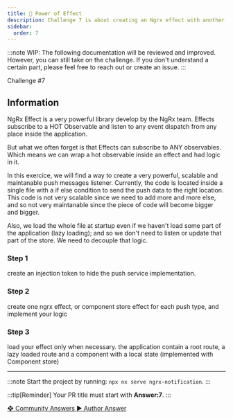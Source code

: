 ```yaml
---
title: 🔴 Power of Effect
description: Challenge 7 is about creating an Ngrx effect with another Rxjs Hot observable
sidebar:
  order: 7
---
```


:::note
WIP: The following documentation will be reviewed and improved. However, you can still take on the challenge. If you don't understand a certain part, please feel free to reach out or create an issue.
:::

<div class="chip">Challenge #7</div>

## Information

NgRx Effect is a very powerful library develop by the NgRx team. Effects subscribe to a HOT Observable and listen to any event dispatch from any place inside the application.

But what we often forget is that Effects can subscribe to ANY observables. Which means we can wrap a hot observable inside an effect and had logic in it.

In this exercice, we will find a way to create a very powerful, scalable and maintanable push messages listener. Currently, the code is located inside a single file with a if else condition to send the push data to the right location. This code is not very scalable since we need to add more and more else, and so not very maintanable since the piece of code will become bigger and bigger.

Also, we load the whole file at startup even if we haven't load some part of the application (lazy loading); and so we don't need to listen or update that part of the store. We need to decouple that logic.

### Step 1

create an injection token to hide the push service implementation.

### Step 2

create one ngrx effect, or component store effect for each push type, and implement your logic

### Step 3

load your effect only when necessary.
the application contain a root route, a lazy loaded route and a component with a local state (implemented with Component store)

---

:::note
Start the project by running: `npx nx serve ngrx-notification`.
:::

:::tip[Reminder]
Your PR title must start with <b>Answer:7</b>.
:::

<div class="article-footer">
  <a
    href="https://github.com/tomalaforge/angular-challenges/pulls?q=label%3A7+label%3Aanswer"
    alt="Power of Effect community solutions">
    ❖ Community Answers
  </a>
  <a
    href='https://github.com/tomalaforge/angular-challenges/pulls?q=label%3A7+label%3A'
    alt="Power of Effect solution author">
    ▶︎ Author Answer
  </a>
  </div>
